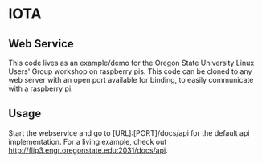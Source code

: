 # IOTA
## Web Service

This code lives as an example/demo for the Oregon State University Linux Users' Group workshop on raspberry pis. This code can be cloned to any web server with an open port available for binding, to easily communicate with a raspberry pi. 

## Usage

Start the webservice and go to [URL]:[PORT]/docs/api for the default api implementation. For a living example, check out http://flip3.engr.oregonstate.edu:2031/docs/api.